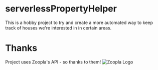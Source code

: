 # serverlessPropertyHelper

This is a hobby project to try and create a more automated way to keep track of houses we're interested in in certain areas. 

# Thanks

Project uses Zoopla's API - so thanks to them! ![Zoopla Logo](https://www.zoopla.co.uk/static/images/mashery/powered-by-zoopla-150x73.png)
